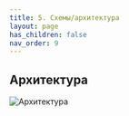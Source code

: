 ```yaml
---
title: 5. Схемы/архитектура
layout: page
has_children: false
nav_order: 9
---
```

## Архитектура
![Архитектура](/assets/images/fullscheme.png)

